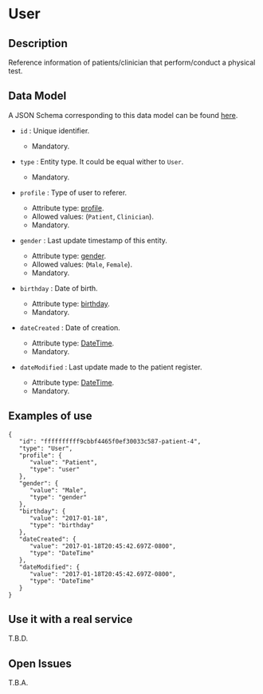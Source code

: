 # User

## Description

Reference information of patients/clinician that perform/conduct a physical test.

## Data Model

A JSON Schema corresponding to this data model can be found [here](https://github.com/netzahdzc/oHealth-Context/blob/master/schemas/Patient/patient-1.x.json).

+ `id` : Unique identifier. 
    + Mandatory.

+ `type` : Entity type. It could be equal wither to `User`.
    + Mandatory.

+ `profile` : Type of user to referer.
    + Attribute type: [profile](https://github.com/netzahdzc/oHealth-Context/blob/master/schemas/dataType/profile-1.x.json).
    + Allowed values: (`Patient`, `Clinician`).
    + Mandatory.

+ `gender` : Last update timestamp of this entity.
    + Attribute type: [gender](https://github.com/netzahdzc/oHealth-Context/blob/master/schemas/dataType/gender-1.x.json).
    + Allowed values: (`Male`, `Female`).
    + Mandatory.

+ `birthday` : Date of birth.
    + Attribute type: [birthday](http://www.openmhealth.org/schema/omh/date-time-1.0.json).
    + Mandatory.

+ `dateCreated` : Date of creation.
    + Attribute type: [DateTime](https://schema.org/DateTime).
    + Mandatory.

+ `dateModified` : Last update made to the patient register.
    + Attribute type: [DateTime](https://schema.org/DateTime).
    + Mandatory.
    

## Examples of use

```
{  
   "id": "ffffffffff9cbbf4465f0ef30033c587-patient-4",
   "type": "User",
   "profile": {  
      "value": "Patient",
      "type": "user"
   },
   "gender": {  
      "value": "Male",
      "type": "gender"
   },
   "birthday": {  
      "value": "2017-01-18",
      "type": "birthday"
   },
   "dateCreated": {  
      "value": "2017-01-18T20:45:42.697Z-0800",
      "type": "DateTime"
   },
   "dateModified": {  
      "value": "2017-01-18T20:45:42.697Z-0800",
      "type": "DateTime"
   }
}
```
    
## Use it with a real service

T.B.D.

## Open Issues

T.B.A.